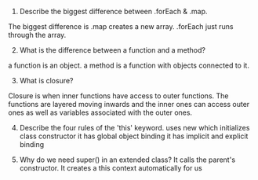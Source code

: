 1. Describe the biggest difference between .forEach & .map.

The biggest difference is .map creates a new array. .forEach just runs through the array.

2. What is the difference between a function and a method?

a function is an object. a method is a function with objects connected to it.

3. What is closure?

Closure is when inner functions have access to outer functions. The functions are layered moving inwards and the inner ones can access outer ones as well as variables associated with the outer ones.


4. Describe the four rules of the 'this' keyword.
uses new which initializes class constructor
it has global object binding
it has implicit and explicit binding

5. Why do we need super() in an extended class?
It calls the parent's constructor. It creates a this context automatically for us

